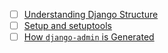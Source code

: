 - [ ] [Understanding Django Structure](./understanding-Django-structure.md)
- [ ] [Setup and setuptools](./setup-and-setuptools.md)
- [ ] [How `django-admin` is Generated](./how-django-admin-is-generated.md)

